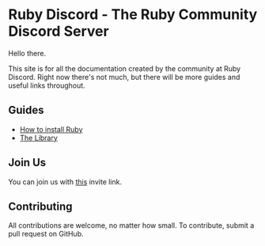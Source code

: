 # Ruby Discord - The Ruby Community Discord Server

Hello there.

This site is for all the documentation created by the community at Ruby Discord.
Right now there's not much, but there will be more guides and useful links 
throughout. 


## Guides

- [How to install Ruby](guides/installation.md)
- [The Library](guides/the-library.md)

## Join Us

You can join us with [this](https://ruby-discord.com/) invite link.

## Contributing

All contributions are welcome, no matter how small.
To contribute, submit a pull request on GitHub.
